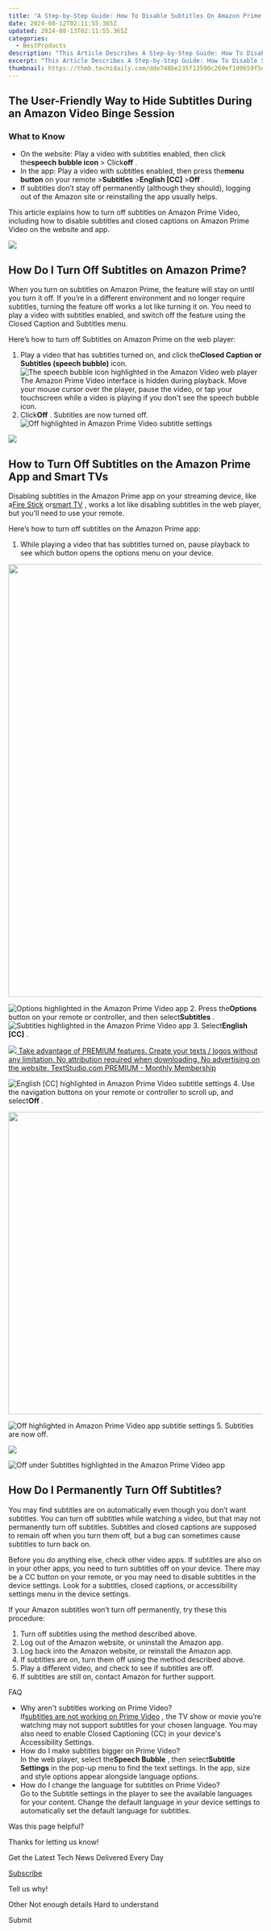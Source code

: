 ```yaml
---
title: "A Step-by-Step Guide: How To Disable Subtitles On Amazon Prime Videos"
date: 2024-08-12T02:11:55.365Z
updated: 2024-08-13T02:11:55.365Z
categories:
  - BestProducts
description: "This Article Describes A Step-by-Step Guide: How To Disable Subtitles On Amazon Prime Videos"
excerpt: "This Article Describes A Step-by-Step Guide: How To Disable Subtitles On Amazon Prime Videos"
thumbnail: https://thmb.techidaily.com/dde748be235f13590c269ef1d0659f5ed0b11e11e440f8880873d74d5b6083f2.jpg
---
```


## The User-Friendly Way to Hide Subtitles During an Amazon Video Binge Session
### What to Know

* On the website: Play a video with subtitles enabled, then click the**speech bubble icon** \> Click**off** .
* In the app: Play a video with subtitles enabled, then press the**menu button** on your remote >**Subtitles** \>**English \[CC\]** \>**Off** .
* If subtitles don’t stay off permanently (although they should), logging out of the Amazon site or reinstalling the app usually helps.

 This article explains how to turn off subtitles on Amazon Prime Video, including how to disable subtitles and closed captions on Amazon Prime Video on the website and app.

<!-- affiliate ads begin -->
<a href="https://store.revouninstaller.com/order/checkout.php?PRODS=27889512&QTY=1&AFFILIATE=108875&CART=1"><img src="https://secure.avangate.com/images/merchant/4282ec8de8c9be897e7aff4aa231b1a4/728__90.jpg" border="0"></a>
<!-- affiliate ads end -->
## How Do I Turn Off Subtitles on Amazon Prime?

 When you turn on subtitles on Amazon Prime, the feature will stay on until you turn it off. If you’re in a different environment and no longer require subtitles, turning the feature off works a lot like turning it on. You need to play a video with subtitles enabled, and switch off the feature using the Closed Caption and Subtitles menu.

 Here’s how to turn off Subtitles on Amazon Prime on the web player:

1. Play a video that has subtitles turned on, and click the**Closed Caption or Subtitles (speech bubble)** icon.  
![The speech bubble icon highlighted in the Amazon Video web player](https://www.lifewire.com/thmb/bWbZ-efLsksHxw4h7ZlWF1qR164=/1500x0/filters:no_upscale():max_bytes(150000):strip_icc():format(webp)/001_turn-off-subtitles-amazon-prime-video-5198403-aa13aab9164c4b6395f46afad9b0ceb1.jpg)  
 The Amazon Prime Video interface is hidden during playback. Move your mouse cursor over the player, pause the video, or tap your touchscreen while a video is playing if you don't see the speech bubble icon.
2. Click**Off** . Subtitles are now turned off.  
![Off highlighted in Amazon Prime Video subtitle settings](https://www.lifewire.com/thmb/8EKytGwJX1b1y7HMJ1ZcV_ydGos=/1500x0/filters:no_upscale():max_bytes(150000):strip_icc():format(webp)/002_turn-off-subtitles-amazon-prime-video-5198403-f89fd2a0ed7f40bf9c226173cbd25933.jpg)

<!-- affiliate ads begin -->
<a href="https://store.movavi.com/affiliate.php?ACCOUNT=MOVAVI&AFFILIATE=108875&PATH=https%3A%2F%2Fwww.movavi.com%3FAFFILIATE%3D108875%26RESOURCE%3DMovavi%2BVideo%2BEditor%2Bbox"><img src="https://mcusercontent.com/0885a03ded3d480dca9287f12/images/6d3207fd-9f15-4c21-f0ad-59c68e6a7e2a.png" border="0"></a>
<!-- affiliate ads end -->
## How to Turn Off Subtitles on the Amazon Prime App and Smart TVs

 Disabling subtitles in the Amazon Prime app on your streaming device, like a[Fire Stick](https://www.lifewire.com/amazon-fire-tv-4152887) or[smart TV](https://www.lifewire.com/what-is-a-smart-tv-4140172) , works a lot like disabling subtitles in the web player, but you’ll need to use your remote.

 Here’s how to turn off subtitles on the Amazon Prime app:

1. While playing a video that has subtitles turned on, pause playback to see which button opens the options menu on your device.  
<!-- affiliate ads begin -->
<a href="https://propmoneyinc.pxf.io/c/5597632/1803115/14559" target="_top" id="1803115"><img src="//a.impactradius-go.com/display-ad/14559-1803115" border="0" alt="" width="859" height="859"/></a><img height="0" width="0" src="https://imp.pxf.io/i/5597632/1803115/14559" style="position:absolute;visibility:hidden;" border="0" />
<!-- affiliate ads end -->
![Options highlighted in the Amazon Prime Video app](https://www.lifewire.com/thmb/MuAh3-21niWijV65y47aTUefXBg=/1500x0/filters:no_upscale():max_bytes(150000):strip_icc():format(webp)/003_turn-off-subtitles-amazon-prime-video-5198403-dd9213fc248d44b98431f6296b69a52c.jpg)
2. Press the**Options** button on your remote or controller, and then select**Subtitles** .  
![Subtitles highlighted in the Amazon Prime Video app](https://www.lifewire.com/thmb/PLN7QfKbcXEWHS2fL4afx9uOtgI=/1500x0/filters:no_upscale():max_bytes(150000):strip_icc():format(webp)/004_turn-off-subtitles-amazon-prime-video-5198403-ced6d8da4ee948b99fd8d9a37cb95b6f.jpg)
3. Select**English \[CC\]** .  
<!-- affiliate ads begin -->
<a href="https://secure.textstudio.com/order/checkout.php?PRODS=35633281&QTY=1&AFFILIATE=108875&CART=1"> <img src="https://secure.avangate.com/images/merchant/d6eb8222c9718486bdabce8b897380f7/products/2_premium-icon.png" border="0"> Take advantage of PREMIUM features. 
Create your texts / logos without any limitation. 
No attribution required when downloading. 
No advertising on the website. 
 TextStudio.com  PREMIUM - Monthly Membership</a>
<!-- affiliate ads end -->
![English [CC] highlighted in Amazon Prime Video subtitle settings](https://www.lifewire.com/thmb/bq5DZMwA1tpP-w959qUeZfe639k=/1500x0/filters:no_upscale():max_bytes(150000):strip_icc():format(webp)/005_turn-off-subtitles-amazon-prime-video-5198403-6586659854f0415fb882e15395c636ff.jpg)
4. Use the navigation buttons on your remote or controller to scroll up, and select**Off** .  
<!-- affiliate ads begin -->
<a href="https://appsumo.8odi.net/c/5597632/2075475/7443" target="_top" id="2075475"><img src="//a.impactradius-go.com/display-ad/7443-2075475" border="0" alt="" width="1200" height="600"/></a><img height="0" width="0" src="https://appsumo.8odi.net/i/5597632/2075475/7443" style="position:absolute;visibility:hidden;" border="0" />
<!-- affiliate ads end -->
![Off highlighted in Amazon Prime Video app subtitle settings](https://www.lifewire.com/thmb/3uFMludW5LIDJmK7im8SdEj-vik=/1500x0/filters:no_upscale():max_bytes(150000):strip_icc():format(webp)/006_turn-off-subtitles-amazon-prime-video-5198403-37b5ee2dfacf418e85363c686567be0c.jpg)
5. Subtitles are now off.  
<!-- affiliate ads begin -->
<a href="https://shop.copernic.com/order/checkout.php?PRODS=41033101&QTY=1&AFFILIATE=108875&CART=1"><img src="https://secure.2checkout.com/images/merchant/8d30aa96e72440759f74bd2306c1fa3d/Copernic-2023-Affiliate-728x90-Elite.png" border="0"></a>
<!-- affiliate ads end -->
![Off under Subtitles highlighted in the Amazon Prime Video app](https://www.lifewire.com/thmb/3S5dxMcn59yiAuISeuRlrDDfR70=/1500x0/filters:no_upscale():max_bytes(150000):strip_icc():format(webp)/007_turn-off-subtitles-amazon-prime-video-5198403-c56bc25289d24c21a50d76295543aeac.jpg)

## How Do I Permanently Turn Off Subtitles?

 You may find subtitles are on automatically even though you don’t want subtitles. You can turn off subtitles while watching a video, but that may not permanently turn off subtitles. Subtitles and closed captions are supposed to remain off when you turn them off, but a bug can sometimes cause subtitles to turn back on.
  
 Before you do anything else, check other video apps. If subtitles are also on in your other apps, you need to turn subtitles off on your device. There may be a CC button on your remote, or you may need to disable subtitles in the device settings. Look for a subtitles, closed captions, or accessibility settings menu in the device settings.

 If your Amazon subtitles won’t turn off permanently, try these this procedure:

1. Turn off subtitles using the method described above.
2. Log out of the Amazon website, or uninstall the Amazon app.
3. Log back into the Amazon website, or reinstall the Amazon app.
4. If subtitles are on, turn them off using the method described above.
5. Play a different video, and check to see if subtitles are off.
6. If subtitles are still on, contact Amazon for further support.

 FAQ

* Why aren't subtitles working on Prime Video?  
 If[subtitles are not working on Prime Video](https://www.lifewire.com/fix-subtitles-not-working-amazon-prime-video-5198588) , the TV show or movie you’re watching may not support subtitles for your chosen language. You may also need to enable Closed Captioning (CC) in your device's Accessibility Settings.
* How do I make subtitles bigger on Prime Video?  
 In the web player, select the**Speech Bubble** , then select**Subtitle Settings** in the pop-up menu to find the text settings. In the app, size and style options appear alongside language options.
* How do I change the language for subtitles on Prime Video?  
 Go to the Subtitle settings in the player to see the available languages for your content. Change the default language in your device settings to automatically set the default language for subtitles.

Was this page helpful?

Thanks for letting us know!

 Get the Latest Tech News Delivered Every Day

[Subscribe](https://www.lifewire.com/#)

Tell us why!

 Other  Not enough details  Hard to understand

 Submit

<ins class="adsbygoogle"
     style="display:block"
     data-ad-format="autorelaxed"
     data-ad-client="ca-pub-7571918770474297"
     data-ad-slot="1223367746"></ins>



<ins class="adsbygoogle"
     style="display:block"
     data-ad-client="ca-pub-7571918770474297"
     data-ad-slot="8358498916"
     data-ad-format="auto"
     data-full-width-responsive="true"></ins>


